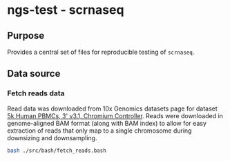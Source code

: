 # ngs-test - scrnaseq

## Purpose

Provides a central set of files for reproducible testing of `scrnaseq`.

## Data source

### Fetch reads data

Read data was downloaded from 10x Genomics datasets page for dataset [5k Human PBMCs, 3' v3.1, Chromium Controller](https://www.10xgenomics.com/resources/datasets/5k-human-pbmcs-3-v3-1-chromium-controller-3-1-standard).
Reads were downloaded in genome-aligned BAM format (along with BAM index) to allow for easy extraction of reads that only map to a single chromosome during downsizing and downsampling.

```bash
bash ./src/bash/fetch_reads.bash
```
